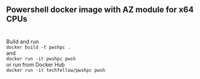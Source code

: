 ## Powershell docker image with AZ module for x64 CPUs
# 
Build and run <br>
``docker build -t pwshpc . `` <br>
and <br>
 ``docker run -it pwshpc pwsh `` <br> 
or run from Docker Hub <br>
``docker run -it techfellow/pwshpc pwsh``